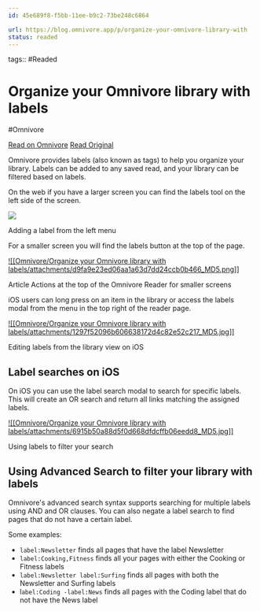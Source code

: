 ```yaml
---
id: 45e689f8-f5bb-11ee-b9c2-73be248c6864

url: https://blog.omnivore.app/p/organize-your-omnivore-library-with
status: readed
---
```



tags::  #Readed 

# Organize your Omnivore library with labels
#Omnivore

[Read on Omnivore](https://omnivore.app/me/organize-your-omnivore-library-with-labels)
[Read Original](https://blog.omnivore.app/p/organize-your-omnivore-library-with)

 Omnivore provides labels (also known as tags) to help you organize your library. Labels can be added to any saved read, and your library can be filtered based on labels. 

 On the web if you have a larger screen you can find the labels tool on the left side of the screen. 

[ ![](https://proxy-prod.omnivore-image-cache.app/960x711,sd_iEqPoEHqI7WkOUFPZl1axCkvtYhw5KBmUIne0oSQ0/https://substackcdn.com/image/fetch/w_1456,c_limit,f_auto,q_auto:good,fl_progressive:steep/https%3A%2F%2Fbucketeer-e05bbc84-baa3-437e-9518-adb32be77984.s3.amazonaws.com%2Fpublic%2Fimages%2Fa4ec9f3c-baef-464b-8d3a-0b8a384874d3_960x711.gif) ](https://substackcdn.com/image/fetch/f%5Fauto,q%5Fauto:good,fl%5Fprogressive:steep/https%3A%2F%2Fbucketeer-e05bbc84-baa3-437e-9518-adb32be77984.s3.amazonaws.com%2Fpublic%2Fimages%2Fa4ec9f3c-baef-464b-8d3a-0b8a384874d3%5F960x711.gif) 

 Adding a label from the left menu 

 For a smaller screen you will find the labels button at the top of the page. 

[ ![[Omnivore/Organize your Omnivore library with labels/attachments/d9fa9e23ed06aa1a63d7dd24ccb0b466_MD5.png]] ](https://substackcdn.com/image/fetch/f%5Fauto,q%5Fauto:good,fl%5Fprogressive:steep/https%3A%2F%2Fbucketeer-e05bbc84-baa3-437e-9518-adb32be77984.s3.amazonaws.com%2Fpublic%2Fimages%2Fb59fdeb0-d711-442e-a7c2-4508bedad515%5F1818x1642.png) 

 Article Actions at the top of the Omnivore Reader for smaller screens 

 iOS users can long press on an item in the library or access the labels modal from the menu in the top right of the reader page. 

[ ![[Omnivore/Organize your Omnivore library with labels/attachments/1297f52096b606638172d4c82e52c217_MD5.jpg]] ](https://substackcdn.com/image/fetch/f%5Fauto,q%5Fauto:good,fl%5Fprogressive:steep/https%3A%2F%2Fbucketeer-e05bbc84-baa3-437e-9518-adb32be77984.s3.amazonaws.com%2Fpublic%2Fimages%2F6c99b6c9-7b78-41a8-84b1-a738e832308d%5F1182x2034.png) 

 Editing labels from the library view on iOS 

##  Label searches on iOS 

 On iOS you can use the label search modal to search for specific labels. This will create an OR search and return all links matching the assigned labels. 

[ ![[Omnivore/Organize your Omnivore library with labels/attachments/6915b50a88d5f0d668dfdcffb06eedd8_MD5.jpg]] ](https://substackcdn.com/image/fetch/f%5Fauto,q%5Fauto:good,fl%5Fprogressive:steep/https%3A%2F%2Fbucketeer-e05bbc84-baa3-437e-9518-adb32be77984.s3.amazonaws.com%2Fpublic%2Fimages%2Fc6720208-7551-41cb-a86d-afc58bb160c9%5F1084x2006.png) 

 Using labels to filter your search 

##  Using Advanced Search to filter your library with labels 

 Omnivore's advanced search syntax supports searching for multiple labels using AND and OR clauses. You can also negate a label search to find pages that do not have a certain label. 

 Some examples: 

* `label:Newsletter` finds all pages that have the label Newsletter
* `label:Cooking,Fitness` finds all your pages with either the Cooking or Fitness labels
* `label:Newsletter label:Surfing` finds all pages with both the Newsletter and Surfing labels
* l`abel:Coding -label:News` finds all pages with the Coding label that do not have the News label

